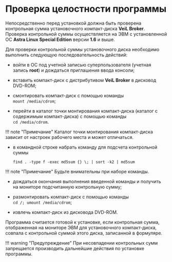 # Проверка целостности программы

Непосредственно перед установкой должна быть проверена контрольная
сумма установочного компакт-диска **VeiL Broker**. Проверка
контрольной суммы осуществляется на ЭВМ с установленной 
ОС **Astra Linux Special Edition** версии **1.6** и выше.

Для проверки контрольной суммы установочного диска необходимо
выполнить следующую последовательность действий:

-   войти в ОС под учетной записью суперпользователя (учетная запись
    **root**) и дождаться приглашения ввода консоли;

-   вставить компакт-диск с дистрибутивом **VeiL Broker** в дисковод DVD-ROM;

-   смонтировать компакт-диск с помощью команды   
`mount /media/cdrom`;

-   перейти в каталог точки монтирования компакт-диска (каталог с
    содержимым компакт-диска) с помощью команды  
    `cd /media/cdrom`.

!!! note "Примечание"
    Каталог точки монтирования компакт-диска зависит от настроек
    рабочего места и может отличаться.

-   в командной строке набрать команду для подсчета контрольной суммы

    `find . -type f -exec md5sum {} \; | sort -k2 | md5sum`

!!! note "Примечание"
    Будьте внимательны при наборе команды.

-   дождаться окончания выполнения введенной команды и получить на
    мониторе подсчитанную контрольную сумму;

-   размонтировать компакт-диск с помощью команды  
    `cd /; umount /media/cdrom`;

-   извлечь компакт-диск из дисковода DVD-ROM.

Программа считается готовой к установке, если контрольная сумма,
отображенная на мониторе ЭВМ для установочного компакт-диска,
совпала с контрольной суммой этого диска, записанной в формуляре.

!!! warning "Предупреждение"
    При несовпадении контрольных сумм запрещается производить
    дальнейшие действия по установке программы.
